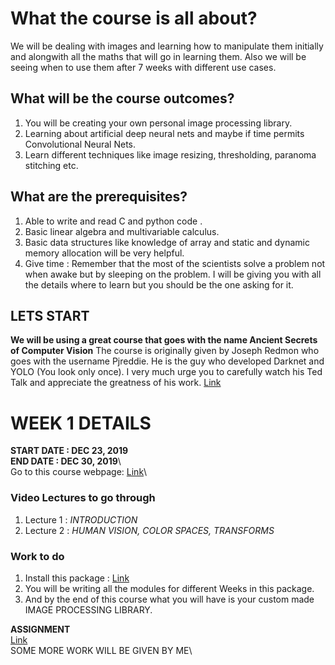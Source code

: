 # What the course is all about?
We will be dealing with images and learning how to manipulate them initially and alongwith all the 
maths that will go in learning them. Also we will be seeing when to use them after 7 weeks with different use cases.

## What will be the course outcomes?
1. You will be creating your own personal image processing library.
2. Learning about artificial deep neural nets and maybe if time permits Convolutional Neural Nets.
3. Learn different techniques like image resizing, thresholding, paranoma stitching etc.

## What are the prerequisites?
1. Able to write and read C and python code .
2. Basic linear algebra and multivariable calculus.
3. Basic data structures like knowledge of array and static and dynamic memory allocation will be very helpful.
4. Give time : Remember that the most of the scientists solve a problem not when awake but by sleeping on the problem. I will be giving you with all the details where to learn but you should be the one asking for it.


## LETS START
**We will be using a great course that goes with the name Ancient Secrets of Computer Vision**
The course is originally given by Joseph Redmon who goes with the username Pjreddie. He is the guy who developed Darknet and YOLO (You look only once). I very much urge you to carefully watch his Ted Talk and appreciate the greatness of his work. [Link](https://www.youtube.com/watch?v=Cgxsv1riJhI) 


# WEEK 1 DETAILS
**START DATE : DEC 23, 2019**\
**END DATE : DEC 30, 2019**\   
Go to this course webpage: [Link](https://pjreddie.com/courses/computer-vision/)\
### Video Lectures to go through
1. Lecture 1 : *INTRODUCTION*
2. Lecture 2 : *HUMAN VISION, COLOR SPACES, TRANSFORMS*

### Work to do
1. Install this package : [Link](https://github.com/jalotra/Image_Processing_Starter_Package)
2. You will be writing all the modules for different Weeks in this package.
2. And by the end of this course what you will have is your custom made IMAGE PROCESSING LIBRARY.

**ASSIGNMENT**\
[Link](https://docs.google.com/document/d/17XT1upUOsIYfTNb7nglv5Xjw7iSjTKXlmRZxGxB3TZU/edit?usp=sharing)\
SOME MORE WORK WILL BE GIVEN BY ME\



